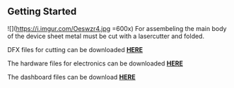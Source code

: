## Getting Started
![](https://i.imgur.com/Oeswzr4.jpg =600x)
For assembeling the main body of the device sheet metal must be cut with a lasercutter and folded. 

DFX files for cutting can be downloaded [**HERE**](https://www.ohwr.org/project/openbreath/tree/master/CAD/DXF) <!-- Replace with github link -->

The hardware files for electronics can be downloaded [**HERE**](https://www.ohwr.org/project/openbreath/tree/master/Hardware) <!-- Replace with github link -->

The dashboard files can be download [**HERE**](https://www.ohwr.org/project/openbreath/tree/master/Dashboard) <!-- Replace with github link -->